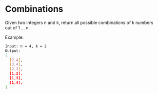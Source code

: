 # Combinations

Given two integers n and k, return all possible combinations of k numbers out of 1 ... n.

Example:

```bash
Input: n = 4, k = 2
Output:
[
  [2,4],
  [3,4],
  [2,3],
  [1,2],
  [1,3],
  [1,4],
]
```